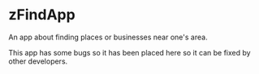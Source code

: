 # zFindApp
An app about finding places or businesses near one's area.

This app has some bugs so it has been placed here so it can be fixed by other developers.
